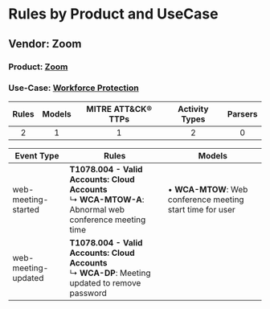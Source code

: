Rules by Product and UseCase
============================
Vendor: Zoom
------------
### Product: [Zoom](../ds_zoom_zoom.md)
### Use-Case: [Workforce Protection](../../../../UseCases/uc_workforce_protection.md)

| Rules | Models | MITRE ATT&CK® TTPs | Activity Types | Parsers |
|:-----:|:------:|:------------------:|:--------------:|:-------:|
|   2   |   1    |         1          |       2        |    0    |

| Event Type          | Rules    | Models    |
| ---- | ---- | ---- |
| web-meeting-started | <b>T1078.004 - Valid Accounts: Cloud Accounts</b><br> ↳ <b>WCA-MTOW-A</b>: Abnormal web conference meeting time |  • <b>WCA-MTOW</b>: Web conference meeting start time for user |
| web-meeting-updated | <b>T1078.004 - Valid Accounts: Cloud Accounts</b><br> ↳ <b>WCA-DP</b>: Meeting updated to remove password       |    |